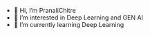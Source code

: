 - 👋 Hi, I’m PranaliChitre
- 👀 I’m interested in Deep Learning and GEN AI
- 🌱 I’m currently learning Deep Learning


